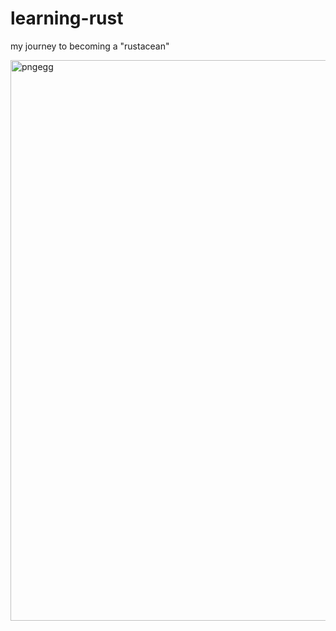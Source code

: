 # learning-rust
my journey to becoming a "rustacean"

<img width="1200" height="897" alt="pngegg" src="https://github.com/user-attachments/assets/ded390d4-9985-4d20-a553-d91efbe0f0d0" />
